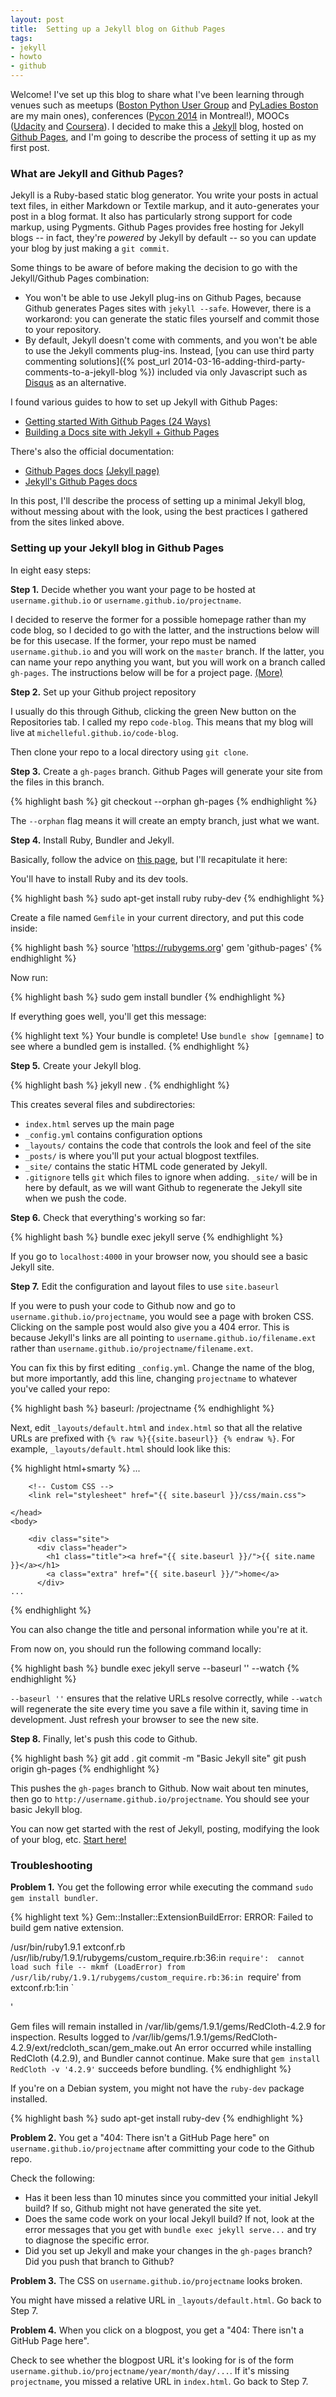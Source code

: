 ```yaml
---
layout: post
title:  Setting up a Jekyll blog on Github Pages
tags: 
- jekyll 
- howto 
- github
---
```


Welcome! I've set up this blog to share what I've been learning
through venues such as meetups 
([Boston Python User Group](http://www.meetup.com/bostonpython/) 
and [PyLadies Boston](http://www.meetup.com/PyLadies-Boston/)
are my main ones), conferences ([Pycon 2014](https://us.pycon.org/2014/) 
in Montreal!), MOOCs ([Udacity](http://udacity.com) and 
[Coursera](http://coursera.org)). 
I decided to make this a [Jekyll](http://jekyllrb.com) blog, hosted on
[Github Pages](http://pages.github.com/), 
and I'm going to describe the process of setting it up as my first post.

### What are Jekyll and Github Pages?

Jekyll is a Ruby-based static blog generator. You write your posts in
actual text files, in either Markdown or Textile markup, and it auto-generates
your post in a blog format. It also has particularly strong support for
code markup, using Pygments. Github Pages provides free hosting for
Jekyll blogs -- in fact, they're *powered* by Jekyll by default -- so
you can update your blog by just making a `git commit`.

Some things to be aware of before making the decision to go with the
Jekyll/Github Pages combination:

* You won't be able to use Jekyll plug-ins on Github Pages, because 
  Github generates Pages sites with `jekyll --safe`. However,
  there is a workarond: you can generate the static files yourself
  and commit those to your repository.
* By default, Jekyll doesn't come with comments, and you won't be able to use
  the Jekyll comments plug-ins. Instead, 
  [you can use third party commenting solutions]({% post_url 2014-03-16-adding-third-party-comments-to-a-jekyll-blog %}) 
  included via only Javascript such as [Disqus](http://disqus.com/) as an alternative.
  
I found various guides to how to set up Jekyll with Github Pages:

* [Getting started With Github Pages (24 Ways)](http://24ways.org/2013/get-started-with-github-pages/)
* [Building a Docs site with Jekyll + Github Pages](http://blog.jetstrap.com/2013/03/building-a-docs-site-with-jekyll-github-pages/)

There's also the official documentation:

* [Github Pages docs](https://help.github.com/categories/20/articles) [(Jekyll page)](https://help.github.com/articles/using-jekyll-with-pages)
* [Jekyll's Github Pages docs](http://jekyllrb.com/docs/github-pages/)

In this post, I'll describe the process of setting up a minimal Jekyll blog, 
without messing about with the look, using the best practices I gathered 
from the sites linked above.

### Setting up your Jekyll blog in Github Pages

In eight easy steps:

**Step 1.** Decide whether you want your page to be hosted at
   `username.github.io` or `username.github.io/projectname`.
   
I decided to reserve the former for a possible homepage rather than my code
blog, so I decided to go with the latter, and the instructions below will
be for this usecase. If the former, your repo must be named
`username.github.io` and you will work on the `master` branch.
If the latter, you can name your repo anything you want,
but you will work on a branch called `gh-pages`.
The instructions below will be for a project page. 
[(More)](https://help.github.com/articles/user-organization-and-project-pages)

**Step 2.** Set up your Github project repository

I usually do this through Github, 
clicking the green New button on the Repositories tab.
I called my repo `code-blog`. This means that my blog will live at
`michelleful.github.io/code-blog`.

Then clone your repo to a local directory using `git clone`.

**Step 3.** Create a `gh-pages` branch. Github Pages will generate your site from
the files in this branch.

{% highlight bash %}
git checkout --orphan gh-pages
{% endhighlight %}

The `--orphan` flag means it will create an empty branch, just what we want.

**Step 4.** Install Ruby, Bundler and Jekyll.

Basically, follow the advice on 
[this page](https://help.github.com/articles/using-jekyll-with-pages),
but I'll recapitulate it here:

You'll have to install Ruby and its dev tools.

{% highlight bash %}
sudo apt-get install ruby ruby-dev
{% endhighlight %}

Create a file named `Gemfile` in your current directory, and put this code inside:

{% highlight bash %}
source 'https://rubygems.org'
gem 'github-pages'
{% endhighlight %}

Now run:

{% highlight bash %}
sudo gem install bundler
{% endhighlight %}

If everything goes well, you'll get this message: 

{% highlight text %}
Your bundle is complete!
Use `bundle show [gemname]` to see where a bundled gem is installed.
{% endhighlight %}

**Step 5.** Create your Jekyll blog.

{% highlight bash %}
jekyll new .
{% endhighlight %}

This creates several files and subdirectories:

* `index.html` serves up the main page 
* `_config.yml` contains configuration options
* `_layouts/` contains the code that controls the look and feel of the site
* `_posts/` is where you'll put your actual blogpost textfiles.
* `_site/` contains the static HTML code generated by Jekyll.
* `.gitignore` tells `git` which files to ignore when adding. `_site/` will
  be in here by default, as we will want Github to regenerate the Jekyll site
  when we push the code.

**Step 6.** Check that everything's working so far:

{% highlight bash %}
bundle exec jekyll serve
{% endhighlight %}

If you go to `localhost:4000` in your browser now, you should see 
a basic Jekyll site.

**Step 7.** Edit the configuration and layout files to use `site.baseurl`

If you were to push your code to Github now and go to
`username.github.io/projectname`, you would see a page with broken CSS.
Clicking on the sample post would also give you a 404 error.
This is because Jekyll's links are all pointing to `username.github.io/filename.ext`
rather than `username.github.io/projectname/filename.ext`.

You can fix this by first editing `_config.yml`.
Change the name of the blog, but more importantly, add
this line, changing `projectname` to whatever you've called your repo:

{% highlight bash %}
baseurl: /projectname
{% endhighlight %}

Next, edit `_layouts/default.html` and `index.html` so that all the relative URLs
are prefixed with `{% raw %}{{site.baseurl}} {% endraw %}`.
For example, `_layouts/default.html` should look like this:

{% highlight html+smarty %}
    ...
        <!-- syntax highlighting CSS -->
        <link rel="stylesheet" href="{{ site.baseurl }}/css/syntax.css">

        <!-- Custom CSS -->
        <link rel="stylesheet" href="{{ site.baseurl }}/css/main.css">

    </head>
    <body>

        <div class="site">
          <div class="header">
            <h1 class="title"><a href="{{ site.baseurl }}/">{{ site.name }}</a></h1>
            <a class="extra" href="{{ site.baseurl }}/">home</a>
          </div>
    ...
{% endhighlight %}

You can also change the title and personal information while you're at it.

From now on, you should run the following command locally:

{% highlight bash %}
bundle exec jekyll serve --baseurl '' --watch
{% endhighlight %}

`--baseurl ''` ensures that the relative URLs resolve correctly,
while `--watch` will regenerate the site every time you save a file within it,
saving time in development. Just refresh your browser to see the new site.

**Step 8.** Finally, let's push this code to Github.

{% highlight bash %}
git add .
git commit -m "Basic Jekyll site"
git push origin gh-pages
{% endhighlight %}

This pushes the `gh-pages` branch to Github.
Now wait about ten minutes, then go to `http://username.github.io/projectname`.
You should see your basic Jekyll blog.

You can now get started with the rest of Jekyll, posting, modifying the look
of your blog, etc. [Start here!](http://jekyllrb.com/docs/frontmatter/)

### Troubleshooting

**Problem 1.** You get the following error while executing the command
`sudo gem install bundler`. 

{% highlight text %}
Gem::Installer::ExtensionBuildError: ERROR: Failed to build gem native extension.

/usr/bin/ruby1.9.1 extconf.rb 
/usr/lib/ruby/1.9.1/rubygems/custom_require.rb:36:in `require': 
cannot load such file -- mkmf (LoadError)
from /usr/lib/ruby/1.9.1/rubygems/custom_require.rb:36:in `require'
from extconf.rb:1:in `<main>'

Gem files will remain installed in /var/lib/gems/1.9.1/gems/RedCloth-4.2.9 for inspection.
Results logged to /var/lib/gems/1.9.1/gems/RedCloth-4.2.9/ext/redcloth_scan/gem_make.out
An error occurred while installing RedCloth (4.2.9), and Bundler cannot
continue.
Make sure that `gem install RedCloth -v '4.2.9'` succeeds before bundling.
{% endhighlight %}

If you're on a Debian system, you might not have the `ruby-dev` package installed.

{% highlight bash %}
sudo apt-get install ruby-dev
{% endhighlight %}

**Problem 2.** You get a "404: There isn't a GitHub Page here" on
`username.github.io/projectname` after committing your code to the Github repo.

Check the following:

* Has it been less than 10 minutes since you committed your initial Jekyll build?
  If so, Github might not have generated the site yet.
* Does the same code work on your local Jekyll build? If not, look at the error
  messages that you get with `bundle exec jekyll serve...` and try to diagnose
  the specific error.
* Did you set up Jekyll and make your changes in the `gh-pages` branch?
  Did you push that branch to Github?

**Problem 3.** The CSS on `username.github.io/projectname` looks broken.

You might have missed a relative URL in `_layouts/default.html`. Go back to
Step 7.

**Problem 4.** When you click on a blogpost, you get a 
"404: There isn't a GitHub Page here".

Check to see whether the blogpost URL it's looking for is of the form 
`username.github.io/projectname/year/month/day/...`.
If it's missing `projectname`, you missed a relative URL in `index.html`. 
Go back to Step 7.
